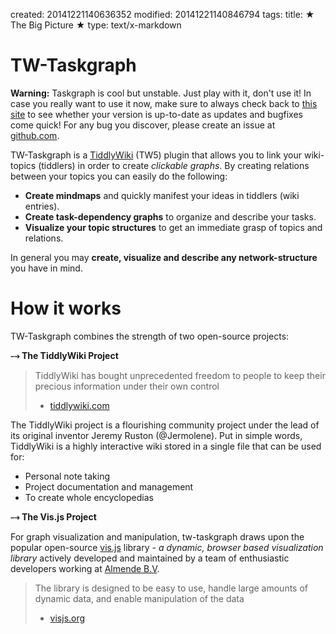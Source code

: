 created: 20141221140636352
modified: 20141221140846794
tags: 
title: ★ The Big Picture ★
type: text/x-markdown

# TW-Taskgraph

**Warning:** Taskgraph is cool but unstable. Just play with it, don't use it! In case you really want to use it now, make sure to always check back to [this site](http://wkpr.de/hosting/tmp/tw5/taskgraph/) to see whether your version is up-to-date as updates and bugfixes come quick! For any bug you discover, please create an issue at [github.com](|https://github.com/felixhayashi/tw-taskgraph/issues).

TW-Taskgraph is a [TiddlyWiki](http://tiddlywiki.com/) (TW5) plugin that allows you to link your wiki-topics (tiddlers) in order to create *clickable graphs*. By creating relations between your topics you can easily do the following:

* **Create mindmaps** and quickly manifest your ideas in tiddlers (wiki entries).
* **Create task-dependency graphs** to organize and describe your tasks.
* **Visualize your topic structures** to get an immediate grasp of topics and relations.

In general you may **create, visualize and describe any network-structure** you have in mind.

# How it works

TW-Taskgraph combines the strength of two open-source projects:

**⤍ The TiddlyWiki Project**

> TiddlyWiki has bought unprecedented freedom to people to keep their precious information under their own control
> - [tiddlywiki.com]([http://tiddlywiki.com]/#TiddlyWiki)

The TiddlyWiki project is a flourishing community project under the lead of its original inventor Jeremy Ruston (@Jermolene). Put in simple words, TiddlyWiki is a highly interactive wiki stored in a single file that can be used for:

* Personal note taking
* Project documentation and management
* To create whole encyclopedias


**⤍ The Vis.js Project**

For graph visualization and manipulation, tw-taskgraph draws upon the popular open-source [vis.js](http://visjs.org/) library - *a dynamic, browser based visualization library* actively developed and maintained by a team of enthusiastic developers working at [Almende B.V](|http://almende.com).

> The library is designed to be easy to use, handle large amounts of dynamic data, and enable manipulation of the data
>  - [visjs.org](|http://visjs.org/)

